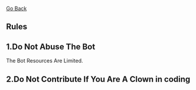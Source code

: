 [Go Back](/socialounge/bot/documentation)

## Rules

## 1.Do Not Abuse The Bot
The Bot Resources Are Limited.

## 2.Do Not Contribute If You Are A Clown in coding
